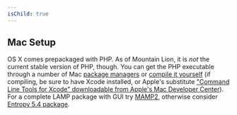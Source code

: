 ```yaml
---
isChild: true
---
```


## Mac Setup

OS X comes prepackaged with PHP. As of Mountain Lion, it is _not_ the current stable version of PHP, though. 
You can get the PHP executable through a number of Mac [package managers][mac-package-managers] or [compile it yourself][mac-compile] (if compiling, be sure to have Xcode installed, or Apple's substitute ["Command Line Tools for Xcode" downloadable from Apple's Mac Developer Center][apple-developer]). 
For a complete LAMP package with GUI try [MAMP2][mamp-downloads], otherwise consider [Entropy 5.4 package][entropy-downloads].

[mac-package-managers]: http://www.php.net/manual/en/install.macosx.packages.php
[mac-compile]: http://www.php.net/manual/en/install.macosx.compile.php
[xcode-gcc-substitution]: https://github.com/kennethreitz/osx-gcc-installer
[apple-developer]: https://developer.apple.com/downloads
[mamp-downloads]: http://www.mamp.info/en/downloads/index.html
[entropy-downloads]: http://php-osx.liip.ch/